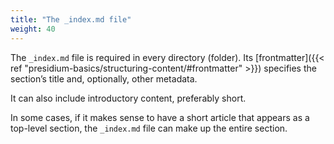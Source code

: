 ```yaml
---
title: "The _index.md file"
weight: 40
---
```


The `_index.md` file is required in every directory (folder). Its [frontmatter]({{< ref "presidium-basics/structuring-content/#frontmatter" >}}) specifies the section’s title and, optionally, other metadata.

It can also include introductory content, preferably short.

In some cases, if it makes sense to have a short article that appears as a top-level section, the `_index.md` file can make up the entire section.

